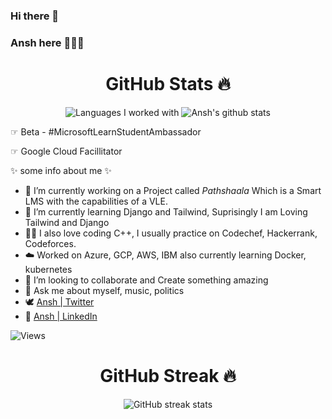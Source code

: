 ### Hi there 👋

### Ansh here 👨‍💻😉

<div align="center">
<h1> GitHub Stats 🔥 </h1>
  
![Languages I worked with](https://github-readme-stats.vercel.app/api/top-langs/?username=26ansh&hide=html&theme=dark)
![Ansh's github stats](https://github-readme-stats.vercel.app/api?username=26ansh&show_icons=true&theme=dark&include_all_commits=true)

</div>

☞ Beta - #MicrosoftLearnStudentAmbassador

☞ Google Cloud Facillitator

✨ some info about me ✨

- 🔭 I’m currently working on a Project called *Pathshaala* Which is a Smart LMS with the capabilities of a VLE.
- 🌱 I’m currently learning Django and Tailwind, Suprisingly I am Loving Tailwind and Django
- 👨‍💻 I also love coding C++, I usually practice on Codechef, Hackerrank, Codeforces.
- ☁️ Worked on Azure, GCP, AWS, IBM also currently learning Docker, kubernetes
- 👯 I’m looking to collaborate and Create something amazing
- 💬 Ask me about myself, music, politics
- 🕊 [Ansh | Twitter](https://twitter.com/Vidyabhanuansh)
- 🤖 [Ansh | LinkedIn](https://www.linkedin.com/in/26ansh)


![Views](https://komarev.com/ghpvc/?username=26ansh)

<div align="center">
<h1> GitHub Streak 🔥 </h1>
  
![GitHub streak stats](https://github-readme-streak-stats.herokuapp.com/?user=26ANSH) 

</div>

